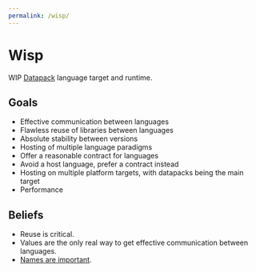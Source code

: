 ```yaml
---
permalink: /wisp/
---
```


# Wisp

WIP [Datapack](datapacks.md) language target and runtime.

## Goals

- Effective communication between languages
- Flawless reuse of libraries between languages
- Absolute stability between versions
- Hosting of multiple language paradigms
- Offer a reasonable contract for languages
- Avoid a host language, prefer a contract instead
- Hosting on multiple platform targets, with datapacks being the main target
- Performance

## Beliefs

- Reuse is critical.
- Values are the only real way to get effective communication between languages.
- [Names are important](wisp/names.md).
